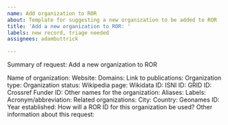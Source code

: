 ```yaml
---
name: Add organization to ROR
about: Template for suggesting a new organization to be added to ROR
title: 'Add a new organization to ROR: '
labels: new record, triage needed
assignees: adambuttrick

---
```


Summary of request: Add a new organization to ROR

Name of organization:
Website: 
Domains:
Link to publications: 
Organization type: 
Organization status:
Wikipedia page:
Wikidata ID:
ISNI ID:
GRID ID:
Crossref Funder ID:
Other names for the organization:
Aliases:
Labels:
Acronym/abbreviation:
Related organizations: 
City: 
Country:
Geonames ID: 
Year established:
How will a ROR ID for this organization be used? 
Other information about this request:
